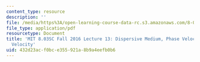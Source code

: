 ```yaml
---
content_type: resource
description: ''
file: /media/https%3A/open-learning-course-data-rc.s3.amazonaws.com/8-03sc-physics-iii-vibrations-and-waves-fall-2016/432d23acf0bce355921a8b9a4eefb0b6_MIT8_03SCF16_Lec13.pdf
file_type: application/pdf
resourcetype: Document
title: 'MIT 8.03SC Fall 2016 Lecture 13: Dispersive Medium, Phase Velocity, Group
  Velocity'
uid: 432d23ac-f0bc-e355-921a-8b9a4eefb0b6
---
```

